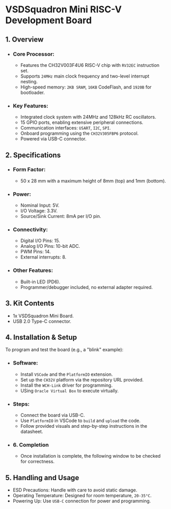 # VSDSquadron Mini RISC-V Development Board 

## 1. Overview

* ### Core Processor:
    * Features the CH32V003F4U6 RISC-V chip with ```RV32EC``` instruction set.
    * Supports ```24MHz``` main clock frequency and two-level interrupt nesting.
    * High-speed memory: ```2KB SRAM```, ```16KB``` CodeFlash, and ```1920B``` for bootloader.
* ### Key Features:
    * Integrated clock system with 24MHz and 128kHz RC oscillators.
    * 15 GPIO ports, enabling extensive peripheral connections.
    * Communication interfaces: ```USART```, ```I2C```, ```SPI```.
    * Onboard programming using the ```CH32V305FBP6``` protocol.
    * Powered via USB-C connector.

## 2. Specifications
* ### Form Factor: 
    * 50 x 28 mm with a maximum height of 8mm (top) and 1mm (bottom).
* ### Power:
   * Nominal Input: 5V.
   * I/O Voltage: 3.3V.
   * Source/Sink Current: 8mA per I/O pin.

* ### Connectivity:
   * Digital I/O Pins: 15.
   * Analog I/O Pins: 10-bit ADC.
   * PWM Pins: 14.
   * External interrupts: 8.
* ### Other Features:
   * Built-in LED (PD6).
   * Programmer/debugger included, no external adapter required.

## 3. Kit Contents
* 1x VSDSquadron Mini Board.
* USB 2.0 Type-C connector.

## 4. Installation & Setup
To program and test the board (e.g., a "blink" example):
* ### Software:
   * Install ```VSCode``` and the ```PlatformIO``` extension.
   * Set up the ```CH32V``` platform via the repository URL provided.
   * Install the ```WCH-Link``` driver for programming.
   * USing ```Oracle Virtual Box``` to execute virtually.
* ### Steps:
   * Connect the board via USB-C.
   * Use ```PlatformIO``` in VSCode to ```build``` and ```upload``` the code.
   * Follow provided visuals and step-by-step instructions in the datasheet.

* ### 6. Completion
   *    Once installation is complete, the following window to be checked for correctness.

## 5. Handling and Usage
   * ESD Precautions: Handle with care to avoid static damage.
   * Operating Temperature: Designed for room temperature, ```20-35°C```.
   * Powering Up: Use ```USB-C``` connection for power and programming.

